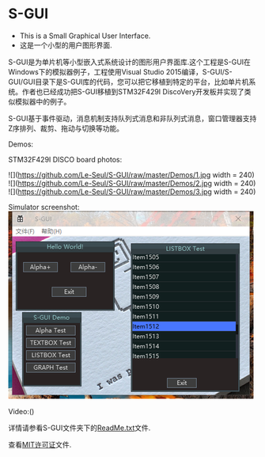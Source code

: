 # S-GUI
* This is a Small Graphical User Interface.
* 这是一个小型的用户图形界面.

S-GUI是为单片机等小型嵌入式系统设计的图形用户界面库.这个工程是S-GUI在Windows下的模拟器例子，工程使用Visual Studio 2015编译，S-GUI/S-GUI/GUI目录下是S-GUI库的代码，您可以把它移植到特定的平台，比如单片机系统。作者也已经成功把S-GUI移植到STM32F429I DiscoVery开发板并实现了类似模拟器中的例子。

S-GUI基于事件驱动，消息机制支持队列式消息和非队列式消息，窗口管理器支持Z序排列、裁剪、拖动与切换等功能。

Demos:

  STM32F429I DISCO board photos:
  
  ![](https://github.com/Le-Seul/S-GUI/raw/master/Demos/1.jpg width = 240)
  ![](https://github.com/Le-Seul/S-GUI/raw/master/Demos/2.jpg width = 240)
  ![](https://github.com/Le-Seul/S-GUI/raw/master/Demos/3.jpg width = 240)
  
  Simulator screenshot:
  ![](https://github.com/Le-Seul/S-GUI/raw/master/Demos/4.png)
  
  Video:()

详情请参看S-GUI文件夹下的[ReadMe.txt](https://github.com/Le-Seul/S-GUI/blob/master/S-GUI/ReadMe.txt)文件.

查看[MIT许可证](https://github.com/Le-Seul/S-GUI/blob/master/LICENSE.txt)文件.
